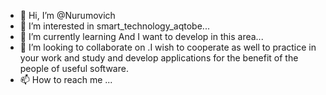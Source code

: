 - 👋 Hi, I’m @Nurumovich
- 👀 I’m interested in smart_technology_aqtobe...
- 🌱 I’m currently learning And I want to develop in this area...
- 💞️ I’m looking to collaborate on  .I wish to cooperate as well to practice in your work and study and develop applications for the benefit of the people of useful software.
- 📫 How to reach me ...

<!---
Nurumovich/Nurumovich is a ✨ special ✨ repository because its `README.md` (this file) appears on your GitHub profile.
You can click the Preview link to take a look at your changes.
--->
